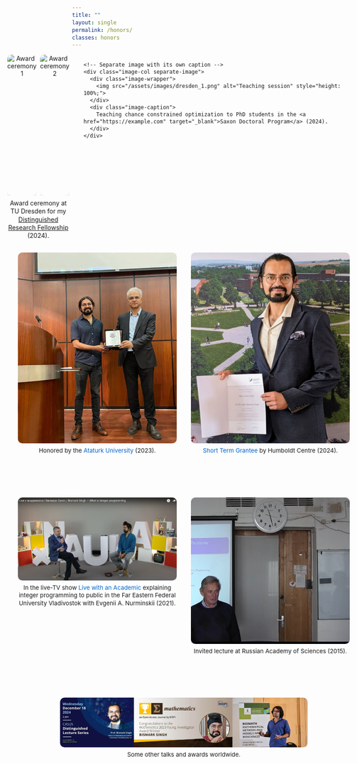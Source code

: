 ```yaml
---
title: ""
layout: single
permalink: /honors/
classes: honors
---
```


<style>
  /* Hide sidebar only on this page */
  .sidebar { display: none; }
  .page { padding-left: 0 !important; }

  /* Base Spacing System */
  .content-block {
    margin-bottom: 6rem;
  }
  .content-block:last-child {
    margin-bottom: 1rem;
  }

  /* Full width container */
  .full-width-container {
    width: calc(100vw - 100px);
    position: relative;
    left: 50%;
    right: 50%;
    margin-left: calc(-50vw + 50px);
    margin-right: -50vw;
    padding: 0 2rem;
    box-sizing: border-box;
  }

  /* Universal Image Row Styles */
  .image-row {
    display: flex;
    justify-content: center;
    gap: 2rem;
    height: 550px;
  }

  /* Image Column Styles */
  .image-col {
    flex: 1;
    max-width: 100%;
    text-align: center;
    display: flex;
    flex-direction: column;
  }

  /* Image Wrapper */
  .image-wrapper {
    flex: 1;
    display: flex;
    align-items: flex-start;
    justify-content: flex-end;
    overflow: hidden;
  }

  /* Image Styles */
  .image-col img {
    width: 100%;
    height: auto;
    border-radius: 10px;
    box-shadow: 0 4px 10px rgba(0,0,0,0.1);
    object-fit: contain;
    object-position: bottom;
  }

  /* Caption Styles */
  .image-caption {
    margin-top: 0.5rem;
    font-size: 0.95em;
  }
  .image-caption a {
    color: #0066cc;
    text-decoration: none;
  }

  /* Shared Caption Container */
  .shared-caption {
    flex: 2;
    text-align: center;
    margin-top: 1rem;
  }

  /* Layout Variations */
  .layout-pair-group {
    justify-content: flex-start;
  }
  .pair-group {
    display: flex;
    gap: 0.5rem;
    flex: 1.5;
    position: relative;
  }
  .pair-images {
    display: flex;
    gap: 0.5rem;
    width: 100%;
  }
  .layout-single .image-col {
    max-width: 70%;
    margin: 0 auto;
  }
  .layout-two .image-col {
    max-width: 45%;
  }

  /* Remove forced heights so images and captions flow naturally */
.image-row {
  align-items: flex-start;
  height: auto;
}

.image-wrapper {
  height: auto;
}

/* Consistent spacing between image and caption */
.image-wrapper + .image-caption,
.shared-caption {
  margin-top: 0.4rem; /* unified gap */
}

/* Optional: ensure captions don't stretch the row */
.image-caption, .shared-caption {
  line-height: 1.3;
}

.layout-two .image-col img {
  width: 100%;
  height: 100%;
  object-fit: cover;        /* fills the box; crops overflow */
  display: block;
}

</style>

<!-- First Row: 2 Images with Shared Caption + 1 Separate -->
<div class="full-width-container content-block">
  <div class="image-row layout-pair-group">
    <!-- Pair with shared caption -->
    <div class="paired-images-container">
      <div class="pair-images">
        <div class="image-col">
          <div class="image-wrapper">
            <img src="/assets/images/dresden_2.png" alt="Award ceremony 1" style="height: 100%; object-position: bottom;">
          </div>
        </div>
        <div class="image-col">
          <div class="image-wrapper">
            <img src="/assets/images/dresden_3.png" alt="Award ceremony 2" style="height: 100%; object-position: bottom;">
          </div>
        </div>
      </div>
      <div class="shared-caption">
        Award ceremony at TU Dresden for my <a href="https://example.com" target="_blank">Distinguished Research Fellowship</a> (2024).
      </div>
    </div>
    
    <!-- Separate image with its own caption -->
    <div class="image-col separate-image">
      <div class="image-wrapper">
        <img src="/assets/images/dresden_1.png" alt="Teaching session" style="height: 100%;">
      </div>
      <div class="image-caption">
        Teaching chance constrained optimization to PhD students in the <a href="https://example.com" target="_blank">Saxon Doctoral Program</a> (2024).
      </div>
    </div>
  </div>
</div>

<style>
  .layout-pair-group {
    justify-content: flex-start;  
    align-items: stretch; /* Makes all items same height */
    height: 350px; /* Fixed height for entire row */
  }
  
  .paired-images-container {
    flex: 1.5;
    display: flex;
    flex-direction: column;
    height: 100%;
  }
  
  .pair-images {
    display: flex;
    gap: 0.5rem;
    height: calc(100% - 2rem); /* Accounts for caption space */
  }
  
  .image-col {
    height: 100%;
  }
  
  .image-wrapper {
    height: 100%;
  }
  
  .shared-caption {
    text-align: center;
    margin-top: 0.5rem;
    height: 1.5rem;
  }
  
  .separate-image {
    flex: 1;
    display: flex;
    flex-direction: column;
    height: 100%;
  }
</style>

<style>
  /* Unified caption spacing for all rows */
  .image-caption {
    margin-top: 0.5rem; /* Default spacing */
  }

  /* Tighter spacing for specific layouts */
  .layout-two .image-caption,
  .layout-single .image-caption {
    margin-top: 0.2rem; /* Tighter spacing for these layouts */
  }

  /* Adjust spacing based on image height */
.image-wrapper + .image-caption {
  margin-top: 0.5rem;
}
.image-wrapper[style*="height:"] + .image-caption {
  margin-top: 0.2rem;
}
</style>



<!-- Second Row: 2 Images -->
<div class="full-width-container content-block">
  <div class="image-row layout-two">
    <div class="image-col">
      <div class="image-wrapper">
        <img src="/assets/images/erzurum.jpg" alt="Erzurum event" style ="height: 430px; width: 800px;">
      </div>
      <div class="image-caption">
        Honored by the <a href="https://example.com" target="_blank">Ataturk University</a> (2023).
      </div>
    </div>
    <div class="image-col">
      <div class="image-wrapper">
        <img src="/assets/images/humboldt.jpg" alt="Humboldt event" style ="height: 430px; width: auto;">
      </div>
      <div class="image-caption">
        <a href="https://example.com" target="_blank">Short Term Grantee</a> by Humboldt Centre (2024).
      </div>
    </div>
  </div>
</div>

<!-- Third Row: 2 Images -->
<div class="full-width-container content-block">
  <div class="image-row layout-two">
    <div class="image-col">
      <div class="image-wrapper">
        <img src="/assets/images/fefu.png" alt="FEFU TV appearance">
      </div>
      <div class="image-caption">
        In the live-TV show <a href="https://example.com" target="_blank">Live with an Academic</a> explaining integer programming to public in the Far Eastern Federal University Vladivostok with Evgenii A. Nurminskii (2021).
      </div>
    </div>
    <div class="image-col">
      <div class="image-wrapper">
        <img src="/assets/images/ras.png" alt="Russian Academy of Sciences" style ="height: 330px; width: auto;">
      </div>
      <div class="image-caption">
        Invited lecture at Russian Academy of Sciences (2015).
      </div>
    </div>
  </div>
</div>

<!-- Fourth Row: Single Image -->
<div class="full-width-container content-block">
  <div class="image-row layout-single">
    <div class="image-col">
      <div class="image-wrapper">
        <img src="/assets/images/collage.jpg" alt="Collage of talks">
      </div>
      <div class="image-caption">
        Some other talks and awards worldwide.
      </div>
    </div>
  </div>
</div>